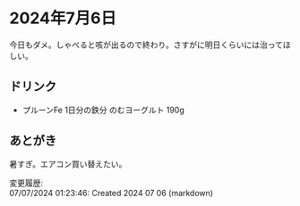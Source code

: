 # 2024年7月6日

今日もダメ。しゃべると咳が出るので終わり。さすがに明日くらいには治ってほしい。

## ドリンク

- プルーンFe 1日分の鉄分 のむヨーグルト 190g

## あとがき

暑すぎ。エアコン買い替えたい。

変更履歴:  
07/07/2024 01:23:46: Created 2024 07 06 (markdown)  
